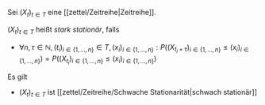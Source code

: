 Sei $(X_t)_{t \in T}$ eine [[zettel/Zeitreihe|Zeitreihe]].

$(X_t)_{t \in T}$ heißt *stark stationär*, falls
- $\forall n, \tau \in \mathbb{N}, (t_i)_{i \in \{ 1, \dots, n \}} \in T, (x_i)_{i \in \{ 1, \dots, n \}} : P((X_{t_i + \tau})_{i \in \{ 1, \dots, n \}} \le (x_i)_{i \in \{ 1, \dots, n \}}) = P((X_{t_i})_{i \in \{ 1, \dots, n \}} \le (x_i)_{i \in \{ 1, \dots, n \}})$

Es gilt
- $(X_t)_{t \in T}$ ist [[zettel/Zeitreihe/Schwache Stationarität|schwach stationär]]